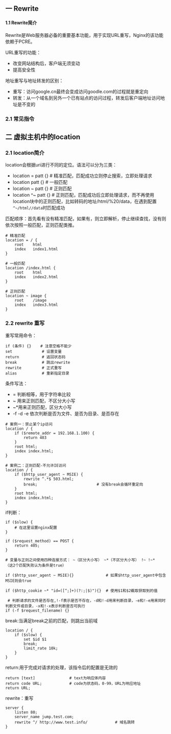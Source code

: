 ## 一 Rewrite

#### 1.1 Rewrite简介

Rewrite是Web服务器必备的重要基本功能，用于实现URL重写，Nginx的该功能依赖于PCRE。

URL重写的功能：
- 改变网站结构后，客户端无须变动
- 提高安全性

地址重写与地址转发的区别：
- 重写：访问google.cn最终会变成访问goodle.com的过程就是重定向
- 转发：从一个域名到另外一个已有站点的访问过程，转发后客户端地址访问地址是不变的

### 2.1 常见指令

## 二 虚拟主机中的location

### 2.1 location简介

location会根据uri进行不同的定位。语法可以分为三类：
- location = patt {}    # 精准匹配，匹配成功立则停止搜索，立即处理请求
- location patt {}      # 一般匹配
- location  ~ patt {}   # 正则匹配
- location  ^~ patt {}   # 正则匹配，匹配成功后立即处理请求，而不再使用location块中的正则匹配，比如转码的地址/html/%20/data，在遇到配置`^~/html//data`时匹配成功

匹配顺序：首先看有没有精准匹配，如果有，则立即解析，停止继续查找，没有则依次按照一般匹配，正则匹配类推。  

```
# 精准匹配
location = / {
    root    html        
    index   index1.html
}

# 一般匹配
location /index.html {
    root    html
    index   index2.html
}

# 正则匹配
location ~ image {
    root    /image
    index   index3.html
}
```

### 2.2 rewrite 重写

重写常用命令：
```
if (条件) {}    # 注意空格不能少
set             # 设置变量
return          # 返回状态码
break           # 跳出rewrite
rewrite         # 正式重写
alias           # 重新指定目录
```

条件写法：
- = 判断相等，用于字符串比较
- ~ 用来正则匹配，不区分大小写
- ~*用来正则匹配，区分大小写
- -f -d -e 依次判断是否为文件、是否为目录、是否存在

```
# 案例一：禁止某个ip访问
location / {
    if ($remote_addr = 192.168.1.100) {
        return 403
    }
    root html;
    index index.html;
}

# 案例二：正则匹配-不允许IE访问
location / {
    if ($http_user_agent ~ MSIE) {
        rewrite ^.*$ 503.html;
        break;                          # 没有break会循环重定向
    }
    root html;
    index index.html;
}
```

if判断：
```
if ($slow) {
    # 在这里设置nginx配置
}

if ($request_method) == POST {              
    return 405;
}

# 变量与正则之间使用四种连接方式： ~（区分大小写） ~*（不区分大小写） !~ !~*  （这2个匹配失败认为条件是true）

if ($http_user_agent ~ MSIE){}              # 如果$http_user_agent中包含 MSIE则会true

if ($http_cookie ~* "id=([^;]+)(?:;|$)"){}  # 使用$1和$2截取获取到的值

 # 判断请求的文件是否存在,!-f表示是否不存在，-d和!-d用来判断目录，-e和!-e用来同时判断文件或目录，-x和!-x表示判断是否可执行
if (-f $request_filename) {}               
```

break:当满足break之前的匹配，则跳出当前域
```
location / {
    if ($slow) {
        set $id $1
        break;
        limit_rate 10k;
    }
}
```

return:用于完成对请求的处理，该指令后的配置是无效的
```
return [text]               # text为响应体内容
return code URL;            # code为状态码，0-99，URL为响应地址
return URL;
```

rewrite：重写
```
server {
    listen 80;
    server_name jump.test.com;
    rewrite ^/ http://www.test.info/            # 域名跳转
}
```

